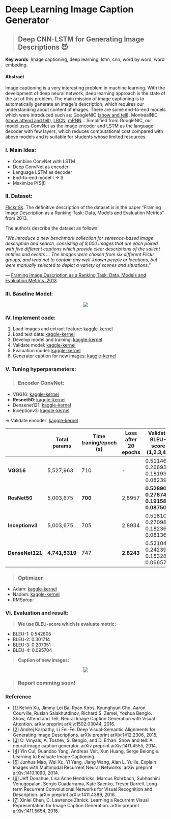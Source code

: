 # Deep Learning Image Caption Generator
> ## Deep CNN-LSTM for Generating Image Descriptions :smiling_imp:
**Key words**: Image captioning, deep learning, lstm, cnn, word by word, word embeding.

#### Abstract
Image captioning is a very interesting problem in machine learning. With the development of deep neural network, deep learning approach is the state of the art of this problem. The main mission of image captioning is to automatically generate an image's description, which requires our understanding about content of images. There are some end-to-end models which were introduced such as: GoogleNIC ([show and tell](https://arxiv.org/pdf/1411.4555.pdf)), MontrealNIC ([show attend and tell](https://arxiv.org/pdf/1502.03044.pdf)), [LRCN](https://arxiv.org/pdf/1411.4389.pdf), [mRNN](https://arxiv.org/pdf/1410.1090.pdf)... Simplified from GoogleNIC, our model uses ConvNet as the image encoder and LSTM as the language decoder with few layers, which reduces computational cost compared with above models and is suitable for students whose limited resources.

### I. Main Idea:
* Combine ConvNet with LSTM
* Deep ConvNet as encoder
* Language LSTM as decoder
* End-to-end model I -> S
* Maximize P(S|I)

### II. Dataset: 
[Flickr 8k](https://forms.illinois.edu/sec/1713398). 
The definitive description of the dataset is in the paper “Framing Image Description as a Ranking Task: Data, Models and Evaluation Metrics” from 2013.

The authors describe the dataset as follows:

*"We introduce a new benchmark collection for sentence-based image description and search, consisting of 8,000 images that are each paired with five different captions which provide clear descriptions of the salient entities and events … The images were chosen from six different Flickr groups, and tend not to contain any well-known people or locations, but were manually selected to depict a variety of scenes and situations."*

— [Framing Image Description as a Ranking Task: Data, Models and Evaluation Metrics, 2013](https://jair.org/index.php/jair/article/view/10833/25854).

### III. Baseline Model:

<p align="center">
  <img src="https://i.imgur.com/1DxxbyK.png" />
</p>

### IV. Implement code:
1. Load images and extract feature: [kaggle-kernel](https://www.kaggle.com/damminhtien/development-model-resnet50)
2. Load text data: [kaggle-kernel](https://www.kaggle.com/damminhtien/text-data-exploxe)
3. Develop model and training: [kaggle-kernel](https://www.kaggle.com/damminhtien/visualization-development-model-resnet50)
5. Validate model: [kaggle-kernel](https://www.kaggle.com/damminhtien/validation-model)
4. Evaluation model: [kaggle-kernel](https://www.kaggle.com/damminhtien/evaluate-model)
5. Generator caption for new images: [kaggle-kernel](https://www.kaggle.com/damminhtien/generation-caption-for-new-image)

### V. Tuning hyperparameters:
> ### Encoder ConvNet:
* VGG16: [kaggle-kernel](https://www.kaggle.com/damminhtien/development-model)
* **Resnet50**: [kaggle-kernel](https://www.kaggle.com/damminhtien/development-model-resnet50)
* Densenet121: [kaggle-kernel](https://www.kaggle.com/damminhtien/development-model-densenet121)
* Inceptionv3: [kaggle-kernel](https://www.kaggle.com/damminhtien/development-model-inceptionv3)

=> Validate encoder: [kaggle-kernel](https://www.kaggle.com/damminhtien/validation-model) 

|             | Total params | Time traning/epoch (s) | Loss after 20 epochs | Validate BLEU-score  (1,2,3,4))        | Test BLEU-score                        |
|-------------|--------------|------------------------|----------------------|----------------------------------------|----------------------------------------|
| **VGG16**       | 5,527,963    | 710                    | -                    | 0.511467, 0.266939, 0.181932, 0.082392 | 0.518338, 0.271969, 0.186073, 0.087395 |
| **ResNet50**    | 5,003,675    | **700**                    | 2,8957               | **0.528901, 0.278742, 0.191589, 0.087502** | **0.542805, 0.301714, 0.207351, 0.095704** |
| **Inceptionv3** | 5,003,675    | 705                    | 2.8934               | 0.518100, 0.270983, 0.182362, 0.081367 | -                                      |
| **DenseNet121** | **4,741,5319**    | 747                    | **2.8243**               | 0.521044, 0.242391, 0.153286, 0.066571 | -                                      |

> ### Optimizer
* Adam: [kaggle-kernel](https://www.kaggle.com/damminhtien/development-model-resnet50)
* Nadam: [kaggle-kernel](https://www.kaggle.com/damminhtien/development-model-densenet121-nadam)
* RMSprop: 

### VI. Evaluation and result:
> **We use BLEU-score which is evaluate metric:**
+ BLEU-1: 0.542805
+ BLEU-2: 0.301714
+ BLEU-3: 0.207351
+ BLEU-4: 0.095704

> **Caption of new images:**
<p align="center">
  <img src="https://i.imgur.com/uFE7Hkn.png" />
</p>

> ### Report comming soon!

### Reference
+ [[1](https://arxiv.org/pdf/1502.03044.pdf)] Kelvin Xu, Jimmy Lei Ba, Ryan Kiros, Kyunghyun Cho, Aaron Courville, Ruslan Salakhutdinov, Richard S. Zemel, Yoshua Bengio. Show, Attend and Tell: Neural Image Caption Generation with Visual Attention. arXiv preprint arXiv:1502.03044, 2016.
+ [[2](https://cs.stanford.edu/people/karpathy/deepimagesent/)] Andrej Karpathy, Li Fei-Fei Deep Visual-Semantic Alignments for Generating Image Descriptions. arXiv preprint arXiv:1412.2306, 2015.
+ [[3](https://arxiv.org/pdf/1411.4555.pdf)] O. Vinyals, A. Toshev, S. Bengio, and D. Erhan. Show and tell: A neural image caption generator. arXiv preprint arXiv:1411.4555, 2014.
+ [[4](https://vision.cornell.edu/se3/wp-content/uploads/2018/03/1501.pdf)] Yin Cui, Guandao Yang, Andreas Veit, Xun Huang, Serge Belongie. Learning to Evaluate Image Captioning.
+ [[5](https://arxiv.org/pdf/1410.1090.pdf)] Junhua Mao, Wei Xu, Yi Yang, Jiang Wang, Alan L. Yuille. Explain Images with Multimodal Recurrent Neural Networks. arXiv preprint arXiv:1410.1090, 2014.
+ [[6](https://arxiv.org/pdf/1411.4389.pdf)] Jeff Donahue, Lisa Anne Hendricks, Marcus Rohrbach, Subhashini Venugopalan, Sergio Guadarrama, Kate Saenko, Trevor Darrell. Long-term Recurrent Convolutional Networks for Visual Recognition and Description. arXiv preprint arXiv:1411.4389, 2016.
+ [[7](https://arxiv.org/pdf/1411.4389.pdf)] Xinlei Chen, C. Lawrence Zitnick. Learning a Recurrent Visual Representation for Image Caption Generation. arXiv preprint arXiv:1411.5654, 2016.


